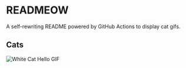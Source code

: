 # READMEOW

A self-rewriting README powered by GitHub Actions to display cat gifs.

## Cats

![White Cat Hello GIF](https://media1.giphy.com/media/v1.Y2lkPTlhY2QwMmRhcHF0eWJiYmpkdm51NnQ2Z21uM3gwbjh0cm1yMXh6MjJoaHh4OGtpbSZlcD12MV9naWZzX3NlYXJjaCZjdD1n/vFKqnCdLPNOKc/200.gif)
